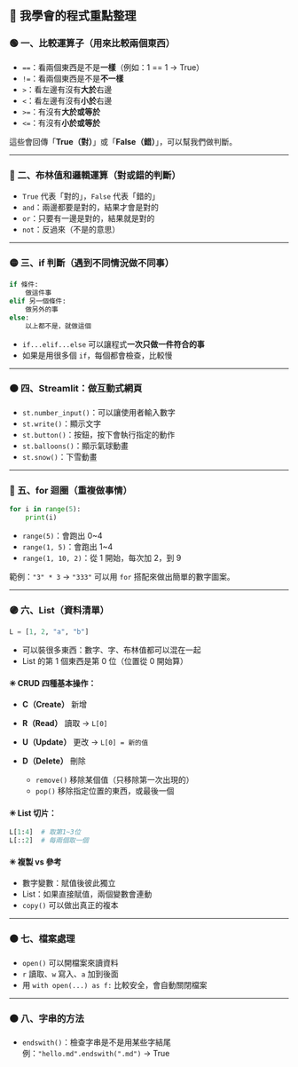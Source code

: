 ## 🧠 我學會的程式重點整理

### 🟢 一、比較運算子（用來比較兩個東西）

- `==`：看兩個東西是不是**一樣**（例如：1 == 1 → True）
- `!=`：看兩個東西是不是**不一樣**
- `>`：看左邊有沒有**大於**右邊
- `<`：看左邊有沒有**小於**右邊
- `>=`：有沒有**大於或等於**
- `<=`：有沒有**小於或等於**

這些會回傳「**True（對）**」或「**False（錯）**」，可以幫我們做判斷。

---

### 🔵 二、布林值和邏輯運算（對或錯的判斷）

- `True` 代表「對的」，`False` 代表「錯的」
- `and`：兩邊都要是對的，結果才會是對的
- `or`：只要有一邊是對的，結果就是對的
- `not`：反過來（不是的意思）

---

### 🟡 三、if 判斷（遇到不同情況做不同事）

```python
if 條件:
    做這件事
elif 另一個條件:
    做另外的事
else:
    以上都不是，就做這個
```

- `if...elif...else` 可以讓程式**一次只做一件符合的事**
- 如果是用很多個 `if`，每個都會檢查，比較慢

---

### 🟠 四、Streamlit：做互動式網頁

- `st.number_input()`：可以讓使用者輸入數字
- `st.write()`：顯示文字
- `st.button()`：按鈕，按下會執行指定的動作
- `st.balloons()`：顯示氣球動畫
- `st.snow()`：下雪動畫

---

### 🔴 五、for 迴圈（重複做事情）

```python
for i in range(5):
    print(i)
```

- `range(5)`：會跑出 0\~4
- `range(1, 5)`：會跑出 1\~4
- `range(1, 10, 2)`：從 1 開始，每次加 2，到 9

範例：`"3" * 3` → `"333"`
可以用 `for` 搭配來做出簡單的數字圖案。

---

### 🟣 六、List（資料清單）

```python
L = [1, 2, "a", "b"]
```

- 可以裝很多東西：數字、字、布林值都可以混在一起
- List 的第 1 個東西是第 0 位（位置從 0 開始算）

#### ✳ CRUD 四種基本操作：

- **C（Create）** 新增
- **R（Read）** 讀取 → `L[0]`
- **U（Update）** 更改 → `L[0] = 新的值`
- **D（Delete）** 刪除

  - `remove()` 移除某個值（只移除第一次出現的）
  - `pop()` 移除指定位置的東西，或最後一個

#### ✳ List 切片：

```python
L[1:4]  # 取第1~3位
L[::2]  # 每兩個取一個
```

#### ✳ 複製 vs 參考

- 數字變數：賦值後彼此獨立
- List：如果直接賦值，兩個變數會連動
- `copy()` 可以做出真正的複本

---

### ⚫ 七、檔案處理

- `open()` 可以開檔案來讀資料
- `r` 讀取、`w` 寫入、`a` 加到後面
- 用 `with open(...) as f:` 比較安全，會自動關閉檔案

---

### 🟤 八、字串的方法

- `endswith()`：檢查字串是不是用某些字結尾
  例：`"hello.md".endswith(".md")` → True
